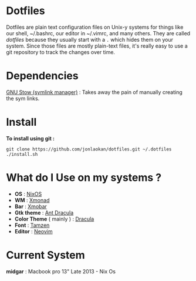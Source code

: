 # Dotfiles

Dotfiles are plain text configuration files on Unix-y systems for things like our shell, ~/.bashrc, our editor in ~/.vimrc, and many others. They are called *dotfiles* because they usually start with a `.` which hides them on your system. Since those files are mostly plain-text files, it's really easy to use a git repository to track the changes over time.

# Dependencies

[GNU Stow (symlink manager)](https://www.gnu.org/software/stow/)  : Takes away the pain of manually creating the sym links.

# Install

 **To install using git :**
 
 `git clone https://github.com/jonlaokan/dotfiles.git ~/.dotfiles`
 `./install.sh`
 

# What do I Use on my systems ?

* **OS** : [NixOS](https://nixos.org/)
* **WM** : [Xmonad](https://xmonad.org/)
* **Bar** : [Xmobar](https://hackage.haskell.org/package/xmobar)
* **Gtk theme** : [Ant Dracula](https://github.com/EliverLara/Ant-Dracula)
* **Color Theme** ( mainly ) : [Dracula](https://draculatheme.com/terminal/)
* **Font** : [Tamzen](https://github.com/sunaku/tamzen-font)
* **Editor** : [Neovim](https://neovim.io/)

# Current System

**midgar** : Macbook pro 13" Late 2013 - Nix Os
